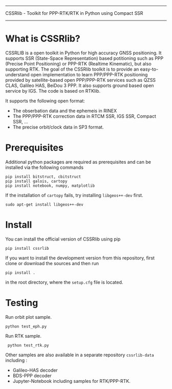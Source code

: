 *************************
CSSRlib - Toolkit for PPP-RTK/RTK in Python using Compact SSR
*************************

# What is CSSRlib?

CSSRLIB is a open toolkit in Python for high accuracy GNSS positioning. It supports SSR (State-Space Representation) based potitioning such as PPP (Precise Point Positioning) or PPP-RTK (Realtime Kinematic), but also supporting RTK. The goal of the CSSRlib toolkit is to provide an easy-to-understand open implementation to learn PPP/PPP-RTK positioning provided by satellite-based open PPP/PPP-RTK services such as QZSS CLAS, Galileo HAS, BeiDou 3 PPP. It also supports ground based open service by IGS. The code is based on RTKlib.

It supports the following open format:

- The obserbation data and the ephemeis in RINEX
- The PPP/PPP-RTK correction data in RTCM SSR, IGS SSR, Compact SSR, ...
- The precise orbit/clock data in SP3 format.

Prerequisites
=============
Additional python packages are required as prerequisites and can be installed via the following commands

```
pip install bitstruct, cbitstruct
pip install galois, cartopy
pip install notebook, numpy, matplotlib
```

If the installation of `cartopy` fails, try installing `libgeos++-dev` first.

```
sudo apt-get install libgeos++-dev
```

Install
=======
You can install the official version of CSSRlib using pip

```
pip install cssrlib
```

If you want to install the development version from this repository, first clone or download the sources and then run

```
pip install .
```

in the root directory, where the ``setup.cfg`` file is located.

Testing
=======

Run orbit plot sample.

```
python test_eph.py
```

Run RTK sample.

```
 python test_rtk.py
```

Other samples are also available in a separate repository `cssrlib-data` including :

- Galileo-HAS decoder
- BDS-PPP decoder
- Jupyter-Notebook including samples for RTK/PPP-RTK.

